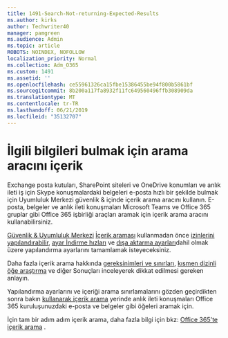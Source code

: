 ```yaml
---
title: 1491-Search-Not-returning-Expected-Results
ms.author: kirks
author: Techwriter40
manager: pamgreen
ms.audience: Admin
ms.topic: article
ROBOTS: NOINDEX, NOFOLLOW
localization_priority: Normal
ms.collection: Adm_O365
ms.custom: 1491
ms.assetid: ''
ms.openlocfilehash: ce55961326ca15fbe15386455be94f800b5861bf
ms.sourcegitcommit: 8b200a117fa8932f11fc649560496ffb308909da
ms.translationtype: MT
ms.contentlocale: tr-TR
ms.lasthandoff: 06/21/2019
ms.locfileid: "35132707"
---
```

# <a name="content-search-tool-to-find-relevant-info"></a>İlgili bilgileri bulmak için arama aracını içerik

Exchange posta kutuları, SharePoint siteleri ve OneDrive konumları ve anlık ileti iş için Skype konuşmalardaki belgeleri e-posta hızlı bir şekilde bulmak için Uyumluluk Merkezi güvenlik & içinde içerik arama aracını kullanın. E-posta, belgeler ve anlık ileti konuşmaları Microsoft Teams ve Office 365 gruplar gibi Office 365 işbirliği araçları aramak için içerik arama aracını kullanabilirsiniz.


[Güvenlik & Uyumluluk Merkezi](https://sip.protection.office.com/homepage) [İçerik araması](https://sip.protection.office.com/contentsearchbeta?ContentOnly=1) kullanmadan önce [izinlerini yapılandırabilir](https://docs.microsoft.com/office365/securitycompliance/permissions-filtering-for-content-search), [ayar İndirme hızları](https://docs.microsoft.com/office365/securitycompliance/increase-download-speeds-when-exporting-ediscovery-results) ve [dışa aktarma ayarları](https://docs.microsoft.com/office365/securitycompliance/disable-reports-when-you-export-content-search-results)dahil olmak üzere yapılandırma ayarlarını tamamlamak isteyeceksiniz.

Daha fazla içerik arama hakkında [gereksinimleri ve sınırları](https://docs.microsoft.com/office365/securitycompliance/limits-for-content-search), [kısmen dizinli öğe araştırma](https://docs.microsoft.com/office365/securitycompliance/investigating-partially-indexed-items-in-ediscovery) ve diğer Sonuçları inceleyerek dikkat edilmesi gereken anlayın.

Yapılandırma ayarlarını ve içeriği arama sınırlamalarını gözden geçirdikten sonra bakın [kullanarak içerik arama</a> yerinde anlık ileti konuşmaları Office 365 kuruluşunuzdaki e-posta ve belgeler gibi öğeleri aramak için](https://docs.microsoft.com/office365/securitycompliance/content-search).

İçin tam bir adım adım içerik arama, daha fazla bilgi için bkz: [Office 365'te içerik arama](https://docs.microsoft.com/office365/securitycompliance/search-for-content) .
